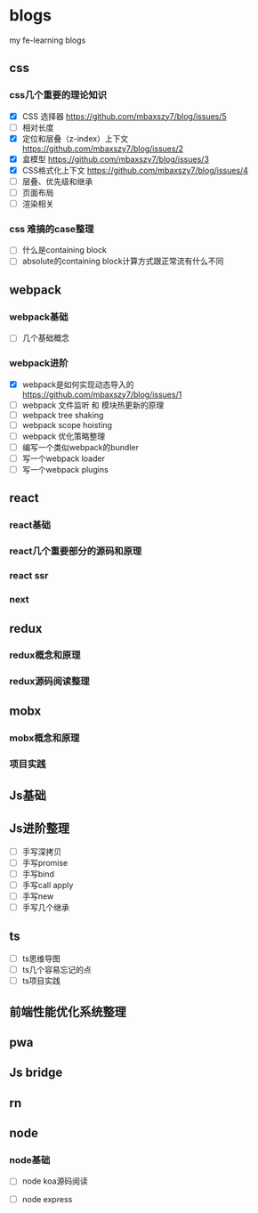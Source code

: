 # blogs
my fe-learning blogs

## css
### css几个重要的理论知识
- [x] CSS 选择器 https://github.com/mbaxszy7/blog/issues/5
- [ ] 相对长度
- [x] 定位和层叠（z-index）上下文 https://github.com/mbaxszy7/blog/issues/2
- [x] 盒模型 https://github.com/mbaxszy7/blog/issues/3
- [x] CSS格式化上下文 https://github.com/mbaxszy7/blog/issues/4
- [ ] 层叠、优先级和继承
- [ ] 页面布局
- [ ] 渲染相关

### css 难搞的case整理
- [ ] 什么是containing block
- [ ] absolute的containing block计算方式跟正常流有什么不同

## webpack
### webpack基础
- [ ] 几个基础概念
### webpack进阶
- [x] webpack是如何实现动态导入的 https://github.com/mbaxszy7/blog/issues/1
- [ ] webpack 文件监听 和 模块热更新的原理
- [ ] webpack tree shaking
- [ ] webpack scope hoisting
- [ ] webpack 优化策略整理
- [ ] 编写一个类似webpack的bundler
- [ ] 写一个webpack loader
- [ ] 写一个webpack plugins

## react
### react基础
### react几个重要部分的源码和原理
### react ssr
### next

## redux
### redux概念和原理
### redux源码阅读整理

## mobx
### mobx概念和原理
### 项目实践

## Js基础

## Js进阶整理
- [ ] 手写深拷贝
- [ ] 手写promise
- [ ] 手写bind
- [ ] 手写call apply
- [ ] 手写new
- [ ] 手写几个继承

## ts
- [ ] ts思维导图
- [ ] ts几个容易忘记的点
- [ ] ts项目实践

## 前端性能优化系统整理

## pwa

## Js bridge

## rn

## node
### node基础
- [ ] node koa源码阅读
- [ ] node express








